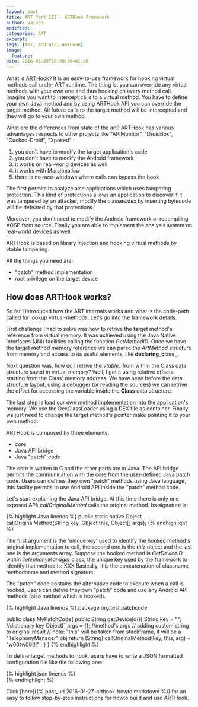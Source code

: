 ```yaml
---
layout: post
title: ART Part III - ARTHook Framework
author: vaioco
modified:
categories: ART
excerpt:
tags: [ART, Android, ARTHook]
image:
  feature:
date: 2016-01-25T16:40:36+01:00
---
```


What is [ARTHook](https://github.com/vaioco/art-hooking-vtable)? It is an easy-to-use framework for hooking virtual methods call under ART runtime. The thing is: you can override any virtual methods with your own one and thus hooking on every method call. 
Imagine you want to intercept calls to a virtual method. You have to define your own Java method and by using ARTHook API you can override the target method. All future calls to the target method will be intercepted and they will go to your own method.

What are the differences from state of the art?
ARTHook has various advantages respects to other projects like "APIMonitor", "DroidBox", "Cuckoo-Droid", "Xposed" :

1. you don't have to modify the target application's code
2. you don't have to modify the Android framework
3. it works on real-world devices as well
4. it works with Marshmallow
5. there is no race-windows where calls can bypass the hook

The first permits to analyze also applications which uses tampering protection. This kind of protections allows an application to discover if it was tampered by an attacker, modify the classes.dex by inserting bytecode will be defeated by that protections.

Moreover, you don't need to modify the Android framework or recompiling AOSP from source.
Finally you are able to implement the analysis system on real-world devices as well.

ARTHook is based on library injection and hooking virtual methods by vtable tampering.

All the things you need are:

* "patch" method implementation
* root privilege on the target device

## How does ARTHook works? ##

So far I introduced how the ART internals works and what is the code-path called for lookup virtual-methods. Let's go into the framework details.

First challenge I had to solve was how to retrive the target method's reference from virtual memory. It was achieved using the Java Native Interfaces (JNI) facilities calling the function _GetMethodID_. Once we have the target method memory reference we can parse the _ArtMethod_ structure from memory and access to its useful elements, like **declaring_class_**. 

Next question was, how do I retrive the _vtable\__ from within the Class data structure saved in virtual memory? Well, I got it using relative offsets starting from the Class' memory address. We have seen before the data structure layout, using a debugger (or reading the sources) we can retrive the offset for accessing the variable inside the **Class** data structure.


The last step is load our own method implementation into the application's memory. We use the DexClassLoader using a DEX file as container. Finally we just need to change the target method's pointer make pointing it to your own method.

ARTHook is composed by three elements:

* core
* Java API bridge
* Java "patch" code

The core is written in C and the other parts are in Java. The API bridge permits the communication with the core from the user-defined Java patch code. Users can defines they own "patch" methods using Java language, this facility permits to use Android API inside the "patch" method code.

Let's start explaining the Java API bridge.
At this time there is only one exposed API: _callOriginalMethod_ calls the original method. Its signature is:

{% highlight Java linenos %}
public static native Object callOriginalMethod(String key, Object thiz, Object[] args);
{% endhighlight %}

The first argument is the 'unique key' used to identify the hooked method's original implementation to call, the second one is the _thiz_ object and the last one is the arguments array. Suppose the hooked method is _GetDeviceID_ within _TelephonyManager_ class, the unique key used by the framework to identify that method is: XXX
Basically, it is the concatenation of classname, methodname and method signature.

The "patch" code contains the alternative code to execute when a call is hooked, users can define they own "patch" code and use any Android API methods (also method which is hooked).

{% highlight Java linenos %}
package org.test.patchcode

public class MyPatchCode{
	public String getDeviceId(){
		String key = ""; //dictionary key
		Object[] args = {}; //method's args
		// adding custom string to original result
		// note: "this" will be taken from stackframe, it will be a "TelephonyManager" obj
		return (String) callOriginalMethod(key, this, arg) + "w00tw00t!!" ;
	}
}
{% endhighlight %}

To define target methods to hook, users have to write a JSON formatted configuration file like the following one:

{% highlight json linenos %}
<config>
</config>	
{% endhighlight %}

Click [here]({% post_url 2016-01-27-arthook-howto.markdown %}) for an easy to follow step-by-step instructions for howto build and use ARTHook.